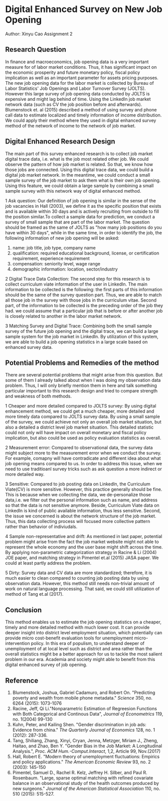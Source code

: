 # Digital Enhanced Survey on New Job Opening
Author: Xinyu Cao
Assignment 2

## Research Question
In finance and macroeconomics, job opening data is a very important measure for of labor market conditions. Thus, it has significant impact on the economic prosperity and future monetary policy, fiscal policy implication as well as an important parameter for assets pricing purposes. The new job opening data for the labor market is collected by Bureau of Labor Statistics' Job Openings and Labor Turnover Survey (JOLTS). However this large survey of job opening data conducted by JOLTS is expensive and might lag behind of time. Using the LinkedIn job market network data (such as CV the job position before and afterwards). Blumenstock et. al (2015) described a method of using survey and phone call data to estimate localized and timely information of income distribution. We could apply their method where they used in digital enhanced survey method of the network of income to the network of job market.

## Digital Enhanced Research Design
The main part of this survey enhanced research is to collect job market digital trace data, i.e. what is the job most related other job. We could observe the pattern of how job market is related. So that, we know how those jobs are connected. Using this digital trace data, we could build a digital job market network. In the meantime, we could conduct a small sample survey of the job market to ask them what is their own job opening. Using this feature, we could obtain a large sample by combining a small sample survey with this network way of digital enhanced method.

1 Ask question: 
Our definition of job opening is similar in the sense of the job vacancies in Hall (2003), we define it as the specific position that exists and is available within 30 days and is actively recruiting from outside to fill the position similar.To collect a sample data for prediction, we conduct a survey of small sample that are part of the labor market. The question should be framed as the same of JOLTS as "how many job positions do you have within 30 days", while in the same time, in order to identify the job, the following information of new job opening will be asked:
   1. name: job title, job type, company name
   2. qualification: required educational background, license, or certification requirement, experience requirement
   3. compensation: seniority level, wage range
   4. demographic information: location, sector/industry

2 Digital Trace Data Collection: 
The second step for this research is to collect curriculum viate information of the user in LinkedIn. The main information to be collected is the following: the first parts of this information should be the same of the survey question part. Thus, we are able to match all those job in the survey with those jobs in the curriculum vitae. Second part, of the information to be collected is the preceding order of the job they had. we could assume that a particular job that is before or after another job is closely related to another in the labor market network.

3 Matching Survey and Digital Trace: 
Combining both the small sample survey of the future job opening and the digital trace, we can build a large sample system for the job market in LinkedIn. By utilization of this system, we are able to build a job opening statistics in a large scale based on enhanced survey data.


## Potential Problems and Remedies of the method
There are several potential problems that might arise from this question. But some of them I already talked about when I was doing my observation data problem. Thus, I will only briefly mention them in here and talk something particular important to this research design and tried to compare strength and weakness of both methods.

1 Cheaper and more detailed compared to JOLTS survey:
  By using digital enhancement method, we could get a much cheaper, more detailed and more timely data compared to JOLTS survey data. By using a small sample of the survey, we could achieve not only an overall job market situation, but also a detailed a district level job market situation. This detailed statistic could not only will have impact on overall monetary and fiscal policy implication, but also could be used as policy evaluation statistics as overall.

2 Measurement error:
  Compared to observational data, the survey data might subject more to the measurement error when we conduct the survey. For example, comapny will have contradicate and different idea about what job opening means compared to us. In order to address this issue, when we need to use traditioanl survey tricks such as ask question a more indirect or more detailed way.

3 Sensitive: 
  Compared to job posting data on Linkedln, the Curriculum Viate(CV) is more sensitive. However, this practice generally should be fine. This is because when we collecting the data, we de-personalize those data,i.e. we filter out the personal information such as name, and address so that the data is not sensitive anymore. Beside, Curriculum Viate data on Linkedln is kind of public available information, thus less sensitive. Second, the issue we concerned is about the network structure of the job market. Thus, this data collecting process will focused more collective pattern rather than behavior of indiviudals.

4 Sample non-representative and drift:
  As mentioned in last paper, potential problem might arise from the fact the job market website might not able to represent the whole economy and the user base might shift across the time. By applying non-parametric categorization strategy in Racine & Li (2004) JOE paper, and matching strategy in Pimentel et.al (2015) JASA paper. We could at least partly address the problem. 

5 Dirty:
  Survey data and CV data are more standardized; therefore, it is much easier to clean compared to counting job posting data by using observation data. However, this method still needs non-trivial amount of work on natural language processing. That said, we could still utilization of method of Tang et.al (2017). 

  

## Conclusion
This method enables us to estimate the job opening statistics on a cheaper, timely and more detailed method with much lower cost. It can provide deeper insight into district level employment situation, which potentially can provide micro cost-benefit evaluation tools for unemployment micro-intervention policy. In this era of populism, to understand deeper of unemployment of at local level such as district and area rather than the overall statistics might be a better approach for us to tackle the most salient problem in our era. Academia and society might able to benefit from this digital enhanced survey of job opening.



## Reference
1. Blumenstock, Joshua, Gabriel Cadamuro, and Robert On. "Predicting poverty and wealth from mobile phone metadata." *Science* 350, no. 6264 (2015): 1073-1076
2. Racine, Jeff, Qi Li."Nonparametric Estimation of Regreesion Functions with Both Categorical and Continous Data", *Journal of Econometrics* 119, no. 1(2004) 99-130
3. Kuhn, Peter, and Kailing Shen. "Gender discrimination in job ads: Evidence from china." *The Quarterly Journal of Economics* 128, no. 1 (2012): 287-336.
4. Tang, Shiliang, Zhang, Xinyi, Cryan, Jenna, Metzger, Miriam J., Zheng, Haitao, and Zhao, Ben Y. "Gender Bias in the Job Market: A Longitudinal Analysis.", *Proc. ACM Hum.-Comput.Interact*, 1,2, Article 99, Nov.(2017)
5. Hall, Robert E. "Modern theory of unemployment fluctuations: Empirics and policy applications." *The American Economic Review* 93, no. 2 (2003): 145-150
6. Pimentel, Samuel D., Rachel R. Kelz, Jeffrey H. Silber, and Paul R. Rosenbaum. "Large, sparse optimal matching with refined covariate balance in an observational study of the health outcomes produced by new surgeons." *Journal of the American Statistical Association* 110, no. 510 (2015): 515-527.